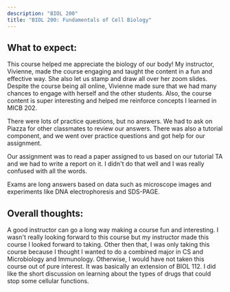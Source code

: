```yaml
---
description: "BIOL 200"
title: "BIOL 200: Fundamentals of Cell Biology"
---
```


## What to expect: 
This course helped me appreciate the biology of our body! My instructor, Vivienne, made the course engaging and taught the content in a fun and effective way. She also let us stamp and draw all over her zoom slides. Despite the course being all online, Vivienne made sure that we had many chances to engage with herself and the other students. Also, the course content is super interesting and helped me reinforce concepts I learned in MICB 202. 

There were lots of practice questions, but no answers. We had to ask on Piazza for other classmates to review our answers. There was also a tutorial component, and we went over practice questions and got help for our assignment. 

Our assignment was to read a paper assigned to us based on our tutorial TA and we had to write a report on it. I didn't do that well and I was really confused with all the words. 

Exams are long answers based on data such as microscope images and experiments like DNA electrophoresis and SDS-PAGE.

## Overall thoughts: 
A good instructor can go a long way making a course fun and interesting. I wasn't really looking forward to this course but my instructor made this course I looked forward to taking. Other then that, I was only taking this course because I thought I wanted to do a combined major in CS and Microbiology and Immunology. Otherwise, I would have not taken this course out of pure interest. It was basically an extension of BIOL 112. I did like the short discussion on learning about the types of drugs that could stop some cellular functions.
